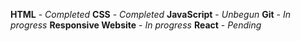**HTML** - _Completed_
**CSS** - _Completed_
**JavaScript** - _Unbegun_
**Git** - _In progress_
**Responsive Website** - _In progress_
**React** - _Pending_
